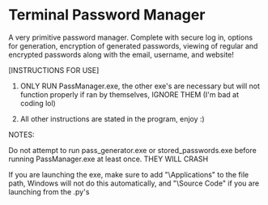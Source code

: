 # Terminal Password Manager
A very primitive password manager. Complete with secure log in, options for generation, encryption of generated passwords, viewing of regular and encrypted passwords along with the email, username, and website!

[INSTRUCTIONS FOR USE]

1. ONLY RUN PassManager.exe, the other exe's are necessary but will not function properly if ran by themselves, IGNORE THEM (I'm bad at coding lol)

2. All other instructions are stated in the program, enjoy :)

NOTES:

Do not attempt to run pass_generator.exe or stored_passwords.exe before running PassManager.exe at least once. THEY WILL CRASH

If you are launching the exe, make sure to add "\Applications" to the file path, Windows will not do this automatically, and "\Source Code" if you are launching from the .py's
